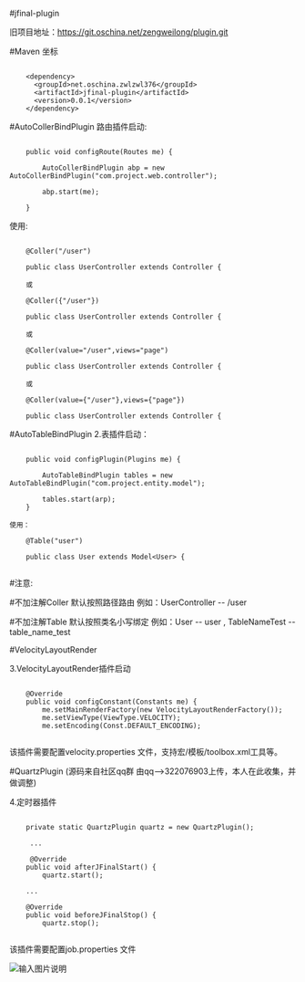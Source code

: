 #jfinal-plugin

旧项目地址：https://git.oschina.net/zengweilong/plugin.git

#Maven 坐标
```

	<dependency>
	  <groupId>net.oschina.zwlzwl376</groupId>
	  <artifactId>jfinal-plugin</artifactId>
	  <version>0.0.1</version>
	</dependency>

```


#AutoCollerBindPlugin
路由插件启动:
```

    public void configRoute(Routes me) {
	
        AutoCollerBindPlugin abp = new AutoCollerBindPlugin("com.project.web.controller");
		
        abp.start(me);
		
    }
```
使用:
```

	@Coller("/user") 
	
	public class UserController extends Controller {
	
	或
	
	@Coller({"/user"})
	
	public class UserController extends Controller {
	
	或
	
	@Coller(value="/user",views="page") 
	
	public class UserController extends Controller {
	
	或
	
	@Coller(value={"/user"},views={"page"})
	
	public class UserController extends Controller {
```
#AutoTableBindPlugin
2.表插件启动：
```

    public void configPlugin(Plugins me) {
	
        AutoTableBindPlugin tables = new AutoTableBindPlugin("com.project.entity.model");
		
        tables.start(arp);
    }

使用：

	@Table("user")
	
	public class User extends Model<User> {
	
```

#注意:

#不加注解Coller 默认按照路径路由 例如：UserController -- /user
    
#不加注解Table 默认按照类名小写绑定 例如：User -- user , TableNameTest -- table_name_test

#VelocityLayoutRender


3.VelocityLayoutRender插件启动
```

    @Override
    public void configConstant(Constants me) {
        me.setMainRenderFactory(new VelocityLayoutRenderFactory());
        me.setViewType(ViewType.VELOCITY);
        me.setEncoding(Const.DEFAULT_ENCODING);
        
```       

该插件需要配置velocity.properties 文件，支持宏/模板/toolbox.xml工具等。


#QuartzPlugin (源码来自社区qq群 由qq-->322076903上传，本人在此收集，并做调整)


4.定时器插件

```

	private static QuartzPlugin quartz = new QuartzPlugin();
	
	 ...
	
	 @Override
    public void afterJFinalStart() {
        quartz.start();
    
    ...
        
    @Override
    public void beforeJFinalStop() {
        quartz.stop();
        
```

该插件需要配置job.properties 文件





![输入图片说明](http://a1.qpic.cn/psb?/V13RURSC1CPqha/3tLOG6T3FtrZqSlKATxGnCtRYgWgYASG7xQkS5AxNGU!/c/dAQBAAAAAAAA&ek=1&kp=1&pt=0&bo=AAIAAgAAAAABACc!&sce=0-12-12&rf=0-18 "在这里输入图片标题")





